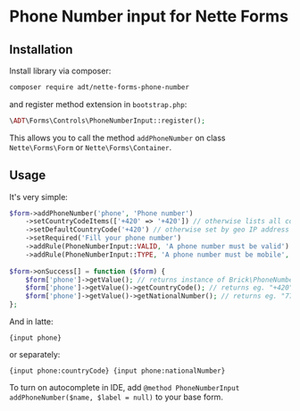 # Phone Number input for Nette Forms

## Installation

Install library via composer:

```sh
composer require adt/nette-forms-phone-number
```

and register method extension in `bootstrap.php`:

```php
\ADT\Forms\Controls\PhoneNumberInput::register();
```

This allows you to call the method `addPhoneNumber` on class `Nette\Forms\Form` or `Nette\Forms\Container`.

## Usage

It's very simple:

```php
$form->addPhoneNumber('phone', 'Phone number')
	->setCountryCodeItems(['+420' => '+420']) // otherwise lists all countries with a prompt
	->setDefaultCountryCode('+420') // otherwise set by geo IP address
	->setRequired('Fill your phone number')
	->addRule(PhoneNumberInput::VALID, 'A phone number must be valid')
	->addRule(PhoneNumberInput::TYPE, 'A phone number must be mobile', PhoneNumberType::MOBILE);
  
$form->onSuccess[] = function ($form) {
	$form['phone']->getValue(); // returns instance of Brick\PhoneNumber\PhoneNumber
	$form['phone']->getValue()->getCountryCode(); // returns eg. "+420"
	$form['phone']->getValue()->getNationalNumber(); // returns eg. "776123123"
};
```

And in latte:

```latte
{input phone}
```

or separately:

```latte
{input phone:countryCode} {input phone:nationalNumber}
```

To turn on autocomplete in IDE, add `@method PhoneNumberInput addPhoneNumber($name, $label = null)` to your base form.
